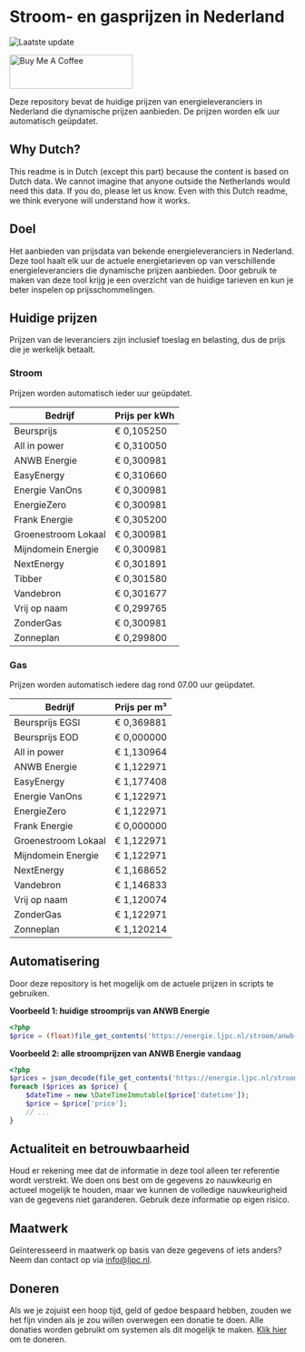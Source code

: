 # Stroom- en gasprijzen in Nederland

![Laatste update](https://img.shields.io/badge/laatste%20update-2023--09--30%2009%3A00%20CET-brightgreen)

<a href="https://www.buymeacoffee.com/Lars-" target="_blank"><img src="https://cdn.buymeacoffee.com/buttons/v2/default-orange.png" alt="Buy Me A Coffee" height="60" style="height: 60px !important;width: 217px !important;" ></a>

Deze repository bevat de huidige prijzen van energieleveranciers in Nederland die dynamische prijzen aanbieden. De prijzen worden elk uur automatisch geüpdatet.

## Why Dutch?

This readme is in Dutch (except this part) because the content is based on Dutch data. We cannot imagine that anyone outside the Netherlands would need this data. If you do, please let us know. Even with this Dutch readme, we think
everyone will understand how it works.

## Doel

Het aanbieden van prijsdata van bekende energieleveranciers in Nederland. Deze tool haalt elk uur de actuele energietarieven op van verschillende energieleveranciers die dynamische prijzen aanbieden. Door gebruik te maken van deze tool
krijg je een overzicht van de huidige tarieven en kun je beter inspelen op prijsschommelingen.

## Huidige prijzen

Prijzen van de leveranciers zijn inclusief toeslag en belasting, dus de prijs die je werkelijk betaalt.

### Stroom

Prijzen worden automatisch ieder uur geüpdatet.

 Bedrijf | Prijs per kWh 
---------|---------------
Beursprijs | € 0,105250
All in power | € 0,310050
ANWB Energie | € 0,300981
EasyEnergy | € 0,310660
Energie VanOns | € 0,300981
EnergieZero | € 0,300981
Frank Energie | € 0,305200
Groenestroom Lokaal | € 0,300981
Mijndomein Energie | € 0,300981
NextEnergy | € 0,301891
Tibber | € 0,301580
Vandebron | € 0,301677
Vrij op naam | € 0,299765
ZonderGas | € 0,300981
Zonneplan | € 0,299800


### Gas

Prijzen worden automatisch iedere dag rond 07.00 uur geüpdatet.

 Bedrijf | Prijs per m³ 
---------|--------------
Beursprijs EGSI | € 0,369881
Beursprijs EOD | € 0,000000
All in power | € 1,130964
ANWB Energie | € 1,122971
EasyEnergy | € 1,177408
Energie VanOns | € 1,122971
EnergieZero | € 1,122971
Frank Energie | € 0,000000
Groenestroom Lokaal | € 1,122971
Mijndomein Energie | € 1,122971
NextEnergy | € 1,168652
Vandebron | € 1,146833
Vrij op naam | € 1,120074
ZonderGas | € 1,122971
Zonneplan | € 1,120214


## Automatisering

Door deze repository is het mogelijk om de actuele prijzen in scripts te gebruiken.

**Voorbeeld 1: huidige stroomprijs van ANWB Energie**

```php
<?php
$price = (float)file_get_contents('https://energie.ljpc.nl/stroom/anwb-energie-nu.txt');

```

**Voorbeeld 2: alle stroomprijzen van ANWB Energie vandaag**

```php
<?php
$prices = json_decode(file_get_contents('https://energie.ljpc.nl/stroom/all-in-power-vandaag.json'),true);
foreach ($prices as $price) {
    $dateTime = new \DateTimeImmutable($price['datetime']);
    $price = $price['price'];
    // ...
}
```

## Actualiteit en betrouwbaarheid

Houd er rekening mee dat de informatie in deze tool alleen ter referentie wordt verstrekt. We doen ons best om de gegevens zo nauwkeurig en actueel mogelijk te houden, maar we kunnen de volledige nauwkeurigheid van de gegevens niet
garanderen. Gebruik deze informatie op eigen risico.

## Maatwerk

Geïnteresseerd in maatwerk op basis van deze gegevens of iets anders? Neem dan contact op
via [info@ljpc.nl](mailto:info@ljpc.nl?subject=Energie%20prijzen).

## Doneren

Als we je zojuist een hoop tijd, geld of gedoe bespaard hebben, zouden we het fijn vinden als je zou willen overwegen een
donatie te doen. Alle donaties worden gebruikt om systemen als dit mogelijk te
maken. [Klik hier](https://www.buymeacoffee.com/Lars-) om te doneren.
